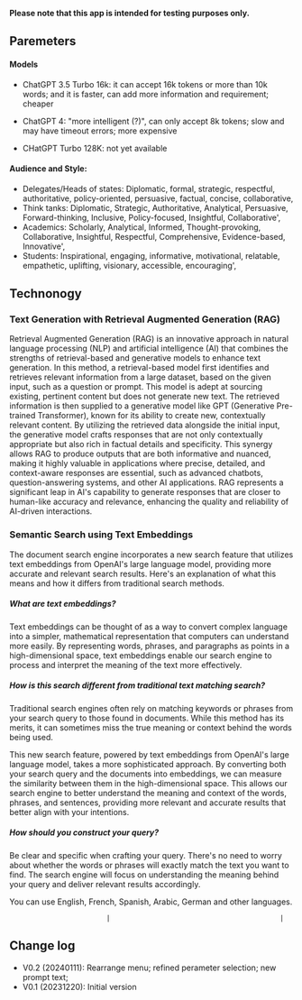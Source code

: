 
**Please note that this app is intended for testing purposes only.**

## Paremeters

#### Models
* ChatGPT 3.5 Turbo 16k: it can accept 16k tokens or more than 10k words; and it is faster, can add more information and requirement; cheaper

* ChatGPT 4: "more intelligent (?)", can only accept 8k tokens; slow and may have timeout errors; more expensive

* CHatGPT Turbo 128K: not yet available



#### Audience and Style:
* Delegates/Heads of states: Diplomatic, formal, strategic, respectful, authoritative, policy-oriented, persuasive, factual, concise, collaborative,
* Think tanks:  Diplomatic, Strategic, Authoritative, Analytical, Persuasive, Forward-thinking, Inclusive, Policy-focused, Insightful, Collaborative',
* Academics: Scholarly, Analytical, Informed, Thought-provoking, Collaborative, Insightful, Respectful, Comprehensive, Evidence-based, Innovative',
* Students: Inspirational, engaging, informative, motivational, relatable, empathetic, uplifting, visionary, accessible, encouraging',





## Technonogy


### Text Generation with Retrieval Augmented Generation (RAG)

Retrieval Augmented Generation (RAG) is an innovative approach in natural language processing (NLP) and artificial intelligence (AI) that combines the strengths of retrieval-based and generative models to enhance text generation. In this method, a retrieval-based model first identifies and retrieves relevant information from a large dataset, based on the given input, such as a question or prompt. This model is adept at sourcing existing, pertinent content but does not generate new text. The retrieved information is then supplied to a generative model like GPT (Generative Pre-trained Transformer), known for its ability to create new, contextually relevant content. By utilizing the retrieved data alongside the initial input, the generative model crafts responses that are not only contextually appropriate but also rich in factual details and specificity. This synergy allows RAG to produce outputs that are both informative and nuanced, making it highly valuable in applications where precise, detailed, and context-aware responses are essential, such as advanced chatbots, question-answering systems, and other AI applications. RAG represents a significant leap in AI's capability to generate responses that are closer to human-like accuracy and relevance, enhancing the quality and reliability of AI-driven interactions.





### Semantic Search using Text Embeddings


The document search engine incorporates a new search feature that utilizes text embeddings from OpenAI's large language model, 
providing more accurate and relevant search results. Here's an explanation of what this means and how it differs from traditional search methods.

##### What are text embeddings?

Text embeddings can be thought of as a way to convert complex language into a simpler, mathematical representation that computers 
can understand more easily. By representing words, phrases, and paragraphs as points in a high-dimensional space, text embeddings 
enable our search engine to process and interpret the meaning of the text more effectively.

##### How is this search different from traditional text matching search?

Traditional search engines often rely on matching keywords or phrases from your search query to those found in documents. While this 
method has its merits, it can sometimes miss the true meaning or context behind the words being used.

This new search feature, powered by text embeddings from OpenAI's large language model, takes a more sophisticated approach. By converting 
both your search query and the documents into embeddings, we can measure the similarity between them in the high-dimensional space. 
This allows our search engine to better understand the meaning and context of the words, phrases, and sentences, providing more relevant 
and accurate results that better align with your intentions.

##### How should you construct your query?

Be clear and specific when crafting your query. There's no need to worry about whether the words or phrases will exactly match the text 
you want to find. The search engine will focus on understanding the meaning behind your query and deliver relevant results accordingly.

You can use English, French, Spanish, Arabic, German and other languages.         

                            |                                          |

## Change log
* V0.2 (20240111): Rearrange menu; refined perameter selection; new prompt text; 
* V0.1 (20231220): Initial version